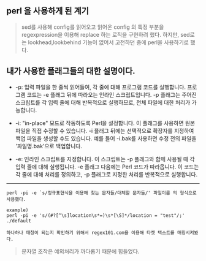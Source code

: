 ## perl 을 사용하게 된 계기 

> sed를 사용해 config를 읽어오고 읽어온 config 의 특정 부분을 regexpression을 이용해 replace 하는 로직을 구현하려 했다. 하지만, sed로는 lookhead,lookbehind 기능이 없어서 고전하던 중에 perl을 사용하기로 했다.


## 내가 사용한 플래그들의 대한 설명이다. 
- -p: 입력 파일을 한 줄씩 읽어들여, 각 줄에 대해 프로그램 코드를 실행합니다. 프로그램 코드는 -e 플래그 뒤에 따라오는 인라인 스크립트입니다. -p 플래그는 주어진 스크립트를 각 입력 줄에 대해 반복적으로 실행하므로, 전체 파일에 대한 처리가 가능합니다.

- -i: "in-place" 모드로 작동하도록 Perl을 설정합니다. 이 플래그를 사용하면 원본 파일을 직접 수정할 수 있습니다. -i 플래그 뒤에는 선택적으로 확장자를 지정하여 백업 파일을 생성할 수도 있습니다. 예를 들어 -i.bak를 사용하면 수정 전의 파일을 '파일명.bak'으로 백업합니다.

- -e: 인라인 스크립트를 지정합니다. 이 스크립트는 -p 플래그와 함께 사용될 때 각 입력 줄에 대해 실행됩니다. -e 플래그 다음에는 Perl 코드가 따라옵니다. 이 코드는 각 줄에 대해 처리를 정의하고, -p 플래그로 지정한 처리를 반복적으로 실행합니다.

<hr>

```
perl -pi -e `s/정규표현식을 이용해 찾는 문자들/대체할 문자들/' 파일이름 의 형식으로 사용했다.

example)
perl -pi -e 's/(#?[^\s]location\s*=)\s*[\S]*/location = "test"/;' ./default

하나하나 매칭이 되는지 확인하기 위해서 regex101.com을 이용해 타켓 텍스트를 매칭시켜봤다. 
```

> 문자열 조작은 예외처리가 까다롭기 때문에 힘들었다. 
